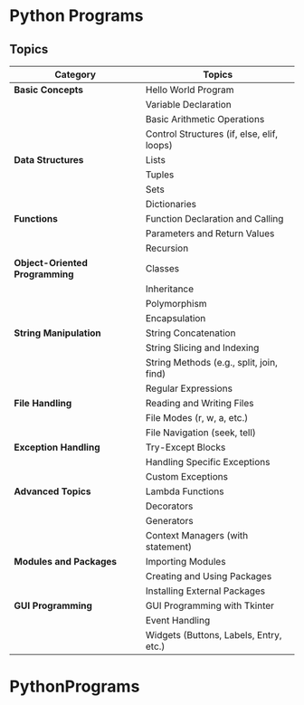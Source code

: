 # Python Programs

## Topics

| Category                                           | Topics                                            |
|----------------------------------------------------|---------------------------------------------------|
| **Basic Concepts**                                | Hello World Program                              |
|                                                    | Variable Declaration                             |
|                                                    | Basic Arithmetic Operations                      |
|                                                    | Control Structures (if, else, elif, loops)       |
| **Data Structures**                               | Lists                                             |
|                                                    | Tuples                                            |
|                                                    | Sets                                              |
|                                                    | Dictionaries                                      |
| **Functions**                                     | Function Declaration and Calling                 |
|                                                    | Parameters and Return Values                     |
|                                                    | Recursion                                         |
| **Object-Oriented Programming**                   | Classes                                           |
|                                                    | Inheritance                                       |
|                                                    | Polymorphism                                      |
|                                                    | Encapsulation                                     |
| **String Manipulation**                           | String Concatenation                             |
|                                                    | String Slicing and Indexing                       |
|                                                    | String Methods (e.g., split, join, find)         |
|                                                    | Regular Expressions                               |
| **File Handling**                                 | Reading and Writing Files                         |
|                                                    | File Modes (r, w, a, etc.)                       |
|                                                    | File Navigation (seek, tell)                      |
| **Exception Handling**                            | Try-Except Blocks                                |
|                                                    | Handling Specific Exceptions                     |
|                                                    | Custom Exceptions                                |
| **Advanced Topics**                               | Lambda Functions                                  |
|                                                    | Decorators                                        |
|                                                    | Generators                                        |
|                                                    | Context Managers (with statement)                |
| **Modules and Packages**                          | Importing Modules                                 |
|                                                    | Creating and Using Packages                       |
|                                                    | Installing External Packages                      |
| **GUI Programming**                               | GUI Programming with Tkinter                      |
|                                                    | Event Handling                                    |
|                                                    | Widgets (Buttons, Labels, Entry, etc.)           |
# PythonPrograms
